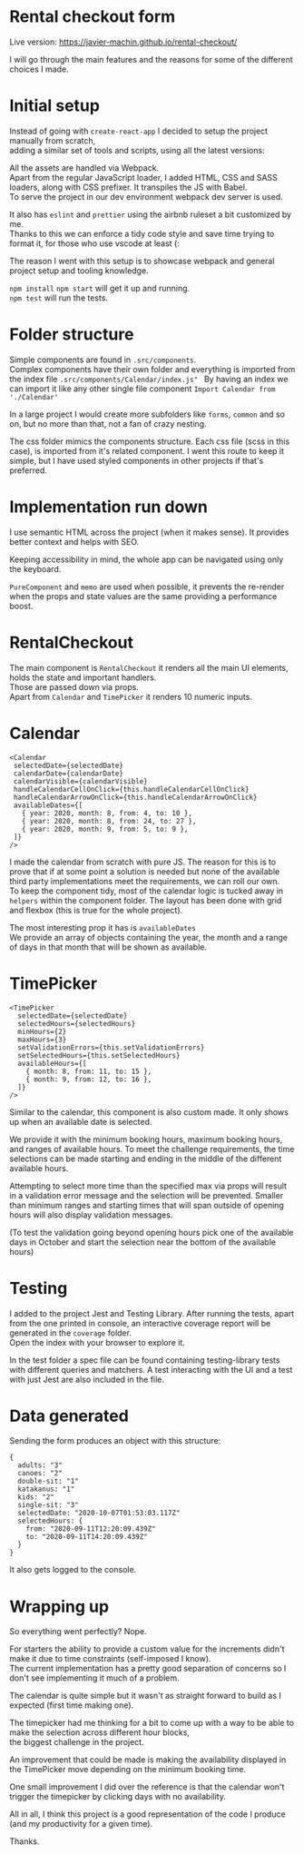 # Rental checkout form

Live version: https://javier-machin.github.io/rental-checkout/

I will go through the main features and the reasons for some of the different choices I made.

# Initial setup

Instead of going with `create-react-app` I decided to setup the project manually from scratch,   
adding a similar set of tools and scripts, using all the latest versions:  

All the assets are handled via Webpack.  
Apart from the regular JavaScript loader, I added HTML, CSS and SASS loaders, along with CSS prefixer.
It transpiles the JS with Babel.   
To serve the project in our dev environment webpack dev server is used.  

It also has `eslint` and `prettier` using the airbnb ruleset a bit customized by me.  
Thanks to this we can enforce a tidy code style and save time trying to format it, for those who use vscode at least (:  

The reason I went with this setup is to showcase webpack and general project setup and tooling knowledge.

`npm install` `npm start` will get it up and running.  
`npm test` will run the tests.

# Folder structure

Simple components are found in `.src/components`.  
Complex components have their own folder and everything is imported from the index file `.src/components/Calendar/index.js" ` 
By having an index we can import it like any other single file component `Import Calendar from './Calendar'`  

In a large project I would create more subfolders like `forms`, `common` and so on, but no more than that, not a fan of crazy nesting.

The css folder mimics the components structure.
Each css file (scss in this case), is imported from it's related component. 
I went this route to keep it simple, but I have used styled components in other projects if that's preferred.

# Implementation run down

I use semantic HTML across the project (when it makes sense). It provides better context and helps with SEO.

Keeping accessibility in mind, the whole app can be navigated using only the keyboard.

`PureComponent` and `memo` are used when possible, it prevents the re-render when the props and state values are the same providing a performance boost.

# RentalCheckout

The main component is `RentalCheckout` it renders all the main UI elements, holds the state and important handlers.   
Those are passed down via props.  
Apart from `Calendar` and `TimePicker` it renders 10 numeric inputs.  

# Calendar

 ```
<Calendar
  selectedDate={selectedDate}
  calendarDate={calendarDate}
  calendarVisible={calendarVisible}
  handleCalendarCellOnClick={this.handleCalendarCellOnClick}
  handleCalendarArrowOnClick={this.handleCalendarArrowOnClick}
  availableDates={[
    { year: 2020, month: 8, from: 4, to: 10 },
    { year: 2020, month: 8, from: 24, to: 27 },
    { year: 2020, month: 9, from: 5, to: 9 },
  ]}
/>
```

I made the calendar from scratch with pure JS.
The reason for this is to prove that if at some point a solution is needed but none of the available third party implementations meet the requirements, we can roll our own.  
To keep the component tidy, most of the calendar logic is tucked away in `helpers` within the component folder.
The layout has been done with grid and flexbox (this is true for the whole project).

The most interesting prop it has is `availableDates`  
We provide an array of objects containing the year, the month and a range of days in that month that will be shown as available.

# TimePicker

```
<TimePicker
  selectedDate={selectedDate}
  selectedHours={selectedHours}
  minHours={2}
  maxHours={3}
  setValidationErrors={this.setValidationErrors}
  setSelectedHours={this.setSelectedHours}
  availableHours={[
    { month: 8, from: 11, to: 15 },
    { month: 9, from: 12, to: 16 },
  ]}
/>
```

Similar to the calendar, this component is also custom made. It only shows up when an available date is selected.  

We provide it with the minimum booking hours, maximum booking hours, and ranges of available hours.
To meet the challenge requirements, the time selections can be made starting and ending in the middle of the different available hours.

Attempting to select more time than the specified max via props will result in a validation error message and the selection will be prevented.
Smaller than minimum ranges and starting times that will span outside of opening hours will also display validation messages.

(To test the validation going beyond opening hours pick one of the available days in October and start the selection near the bottom of the available hours)

# Testing

I added to the project Jest and Testing Library.
After running the tests, apart from the one printed in console, an interactive coverage report will be generated in the `coverage` folder.  
Open the index with your browser to explore it.

In the test folder a spec file can be found containing testing-library tests with different queries and matchers.
A test interacting with the UI and a test with just Jest are also included in the file.

# Data generated

Sending the form produces an object with this structure:
```
{
  adults: "3"
  canoes: "2"
  double-sit: "1"
  katakanus: "1"
  kids: "2"
  single-sit: "3"
  selectedDate: "2020-10-07T01:53:03.117Z"
  selectedHours: {
    from: "2020-09-11T12:20:09.439Z"
    to: "2020-09-11T14:20:09.439Z"
  }
}
```

It also gets logged to the console.

# Wrapping up

So everything went perfectly? Nope.  

For starters the ability to provide a custom value for the increments didn't make it due to time constraints (self-imposed I know).  
The current implementation has a pretty good separation of concerns so I don't see implementing it much of a problem. 
 
The calendar is quite simple but it wasn't as straight forward to build as I expected (first time making one).

The timepicker had me thinking for a bit to come up with a way to be able to make the selection across different hour blocks,  
the biggest challenge in the project.

An improvement that could be made is making the availability displayed in the TimePicker move depending on the minimum booking time.

One small improvement I did over the reference is that the calendar won't trigger the timepicker by clicking days with no availability.

All in all, I think this project is a good representation of the code I produce (and my productivity for a given time).

Thanks.
